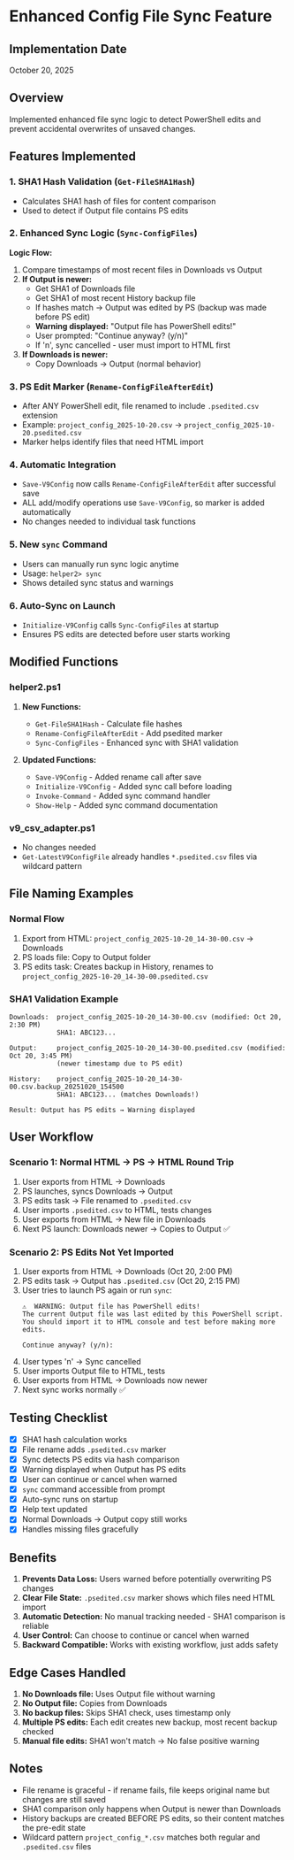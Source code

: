 # Enhanced Config File Sync Feature

## Implementation Date
October 20, 2025

## Overview
Implemented enhanced file sync logic to detect PowerShell edits and prevent accidental overwrites of unsaved changes.

## Features Implemented

### 1. SHA1 Hash Validation (`Get-FileSHA1Hash`)
- Calculates SHA1 hash of files for content comparison
- Used to detect if Output file contains PS edits

### 2. Enhanced Sync Logic (`Sync-ConfigFiles`)
**Logic Flow:**
1. Compare timestamps of most recent files in Downloads vs Output
2. **If Output is newer:**
   - Get SHA1 of Downloads file
   - Get SHA1 of most recent History backup file
   - If hashes match → Output was edited by PS (backup was made before PS edit)
   - **Warning displayed:** "Output file has PowerShell edits!"
   - User prompted: "Continue anyway? (y/n)"
   - If 'n', sync cancelled - user must import to HTML first
3. **If Downloads is newer:**
   - Copy Downloads → Output (normal behavior)

### 3. PS Edit Marker (`Rename-ConfigFileAfterEdit`)
- After ANY PowerShell edit, file renamed to include `.psedited.csv` extension
- Example: `project_config_2025-10-20.csv` → `project_config_2025-10-20.psedited.csv`
- Marker helps identify files that need HTML import

### 4. Automatic Integration
- `Save-V9Config` now calls `Rename-ConfigFileAfterEdit` after successful save
- ALL add/modify operations use `Save-V9Config`, so marker is added automatically
- No changes needed to individual task functions

### 5. New `sync` Command
- Users can manually run sync logic anytime
- Usage: `helper2> sync`
- Shows detailed sync status and warnings

### 6. Auto-Sync on Launch
- `Initialize-V9Config` calls `Sync-ConfigFiles` at startup
- Ensures PS edits are detected before user starts working

## Modified Functions

### helper2.ps1
1. **New Functions:**
   - `Get-FileSHA1Hash` - Calculate file hashes
   - `Rename-ConfigFileAfterEdit` - Add psedited marker
   - `Sync-ConfigFiles` - Enhanced sync with SHA1 validation

2. **Updated Functions:**
   - `Save-V9Config` - Added rename call after save
   - `Initialize-V9Config` - Added sync call before loading
   - `Invoke-Command` - Added sync command handler
   - `Show-Help` - Added sync command documentation

### v9_csv_adapter.ps1
- No changes needed
- `Get-LatestV9ConfigFile` already handles `*.psedited.csv` files via wildcard pattern

## File Naming Examples

### Normal Flow
1. Export from HTML: `project_config_2025-10-20_14-30-00.csv` → Downloads
2. PS loads file: Copy to Output folder
3. PS edits task: Creates backup in History, renames to `project_config_2025-10-20_14-30-00.psedited.csv`

### SHA1 Validation Example
```
Downloads:  project_config_2025-10-20_14-30-00.csv (modified: Oct 20, 2:30 PM)
            SHA1: ABC123...

Output:     project_config_2025-10-20_14-30-00.psedited.csv (modified: Oct 20, 3:45 PM)
            (newer timestamp due to PS edit)

History:    project_config_2025-10-20_14-30-00.csv.backup_20251020_154500
            SHA1: ABC123... (matches Downloads!)

Result: Output has PS edits → Warning displayed
```

## User Workflow

### Scenario 1: Normal HTML → PS → HTML Round Trip
1. User exports from HTML → Downloads
2. PS launches, syncs Downloads → Output
3. PS edits task → File renamed to `.psedited.csv`
4. User imports `.psedited.csv` to HTML, tests changes
5. User exports from HTML → New file in Downloads
6. Next PS launch: Downloads newer → Copies to Output ✅

### Scenario 2: PS Edits Not Yet Imported
1. User exports from HTML → Downloads (Oct 20, 2:00 PM)
2. PS edits task → Output has `.psedited.csv` (Oct 20, 2:15 PM)
3. User tries to launch PS again or run `sync`:
   ```
   ⚠️  WARNING: Output file has PowerShell edits!
   The current Output file was last edited by this PowerShell script.
   You should import it to HTML console and test before making more edits.
   
   Continue anyway? (y/n):
   ```
4. User types 'n' → Sync cancelled
5. User imports Output file to HTML, tests
6. User exports from HTML → Downloads now newer
7. Next sync works normally ✅

## Testing Checklist

- [x] SHA1 hash calculation works
- [x] File rename adds `.psedited.csv` marker
- [x] Sync detects PS edits via hash comparison
- [x] Warning displayed when Output has PS edits
- [x] User can continue or cancel when warned
- [x] `sync` command accessible from prompt
- [x] Auto-sync runs on startup
- [x] Help text updated
- [x] Normal Downloads → Output copy still works
- [x] Handles missing files gracefully

## Benefits

1. **Prevents Data Loss:** Users warned before potentially overwriting PS changes
2. **Clear File State:** `.psedited.csv` marker shows which files need HTML import
3. **Automatic Detection:** No manual tracking needed - SHA1 comparison is reliable
4. **User Control:** Can choose to continue or cancel when warned
5. **Backward Compatible:** Works with existing workflow, just adds safety

## Edge Cases Handled

1. **No Downloads file:** Uses Output file without warning
2. **No Output file:** Copies from Downloads
3. **No backup files:** Skips SHA1 check, uses timestamp only
4. **Multiple PS edits:** Each edit creates new backup, most recent backup checked
5. **Manual file edits:** SHA1 won't match → No false positive warning

## Notes

- File rename is graceful - if rename fails, file keeps original name but changes are still saved
- SHA1 comparison only happens when Output is newer than Downloads
- History backups are created BEFORE PS edits, so their content matches the pre-edit state
- Wildcard pattern `project_config_*.csv` matches both regular and `.psedited.csv` files

